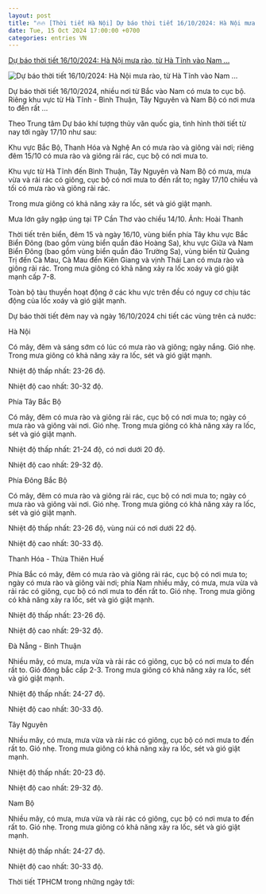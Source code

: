 ```yaml
---
layout: post
title: "🔥🔥 [Thời tiết Hà Nội] Dự báo thời tiết 16/10/2024: Hà Nội mưa rào, từ Hà Tĩnh vào Nam ..."
date: Tue, 15 Oct 2024 17:00:00 +0700
categories: entries VN
---
```

[Dự báo thời tiết 16/10/2024: Hà Nội mưa rào, từ Hà Tĩnh vào Nam ...](https://vietnamnet.vn/du-bao-thoi-tiet-16-10-2024-ha-noi-mua-rao-tu-ha-tinh-vao-nam-bo-mua-rat-to-2332155.html)

![Dự báo thời tiết 16/10/2024: Hà Nội mưa rào, từ Hà Tĩnh vào Nam ...](https://static-images.vnncdn.net/vps_images_publish/000001/000003/2024/10/15/2024-ha-noi-mua-rao-tu-ha-tinh-vao-nam-bo-mua-rat-to-18903.jpg?width=0&s=7BLupOAigshi-5-xW20gOg)

Dự báo thời tiết 16/10/2024, nhiều nơi từ Bắc vào Nam có mưa to cục bộ. Riêng khu vực từ Hà Tĩnh - Bình Thuận, Tây Nguyên và Nam Bộ có nơi mưa to đến rất ...

Theo Trung tâm Dự báo khí tượng thủy văn quốc gia, tình hình thời tiết từ nay tới ngày 17/10 như sau:

Khu vực Bắc Bộ, Thanh Hóa và Nghệ An có mưa rào và giông vài nơi; riêng đêm 15/10 có mưa rào và giông rải rác, cục bộ có nơi mưa to.

Khu vực từ Hà Tĩnh đến Bình Thuận, Tây Nguyên và Nam Bộ có mưa, mưa vừa và rải rác có giông, cục bộ có nơi mưa to đến rất to; ngày 17/10 chiều và tối có mưa rào và giông rải rác.

Trong mưa giông có khả năng xảy ra lốc, sét và gió giật mạnh.

Mưa lớn gây ngập úng tại TP Cần Thơ vào chiều 14/10. Ảnh: Hoài Thanh

Thời tiết trên biển, đêm 15 và ngày 16/10, vùng biển phía Tây khu vực Bắc Biển Đông (bao gồm vùng biển quần đảo Hoàng Sa), khu vực Giữa và Nam Biển Đông (bao gồm vùng biển quần đảo Trường Sa), vùng biển từ Quảng Trị đến Cà Mau, Cà Mau đến Kiên Giang và vịnh Thái Lan có mưa rào và giông rải rác. Trong mưa giông có khả năng xảy ra lốc xoáy và gió giật mạnh cấp 7-8.

Toàn bộ tàu thuyền hoạt động ở các khu vực trên đều có nguy cơ chịu tác động của lốc xoáy và gió giật mạnh.

Dự báo thời tiết đêm nay và ngày 16/10/2024 chi tiết các vùng trên cả nước:

Hà Nội

Có mây, đêm và sáng sớm có lúc có mưa rào và giông; ngày nắng. Gió nhẹ. Trong mưa giông có khả năng xảy ra lốc, sét và gió giật mạnh.

Nhiệt độ thấp nhất: 23-26 độ.

Nhiệt độ cao nhất: 30-32 độ.

Phía Tây Bắc Bộ

Có mây, đêm có mưa rào và giông rải rác, cục bộ có nơi mưa to; ngày có mưa rào và giông vài nơi. Gió nhẹ. Trong mưa giông có khả năng xảy ra lốc, sét và gió giật mạnh.

Nhiệt độ thấp nhất: 21-24 độ, có nơi dưới 20 độ.

Nhiệt độ cao nhất: 29-32 độ.

Phía Đông Bắc Bộ

Có mây, đêm có mưa rào và giông rải rác, cục bộ có nơi mưa to; ngày có mưa rào và giông vài nơi. Gió nhẹ. Trong mưa giông có khả năng xảy ra lốc, sét và gió giật mạnh.

Nhiệt độ thấp nhất: 23-26 độ, vùng núi có nơi dưới 22 độ.

Nhiệt độ cao nhất: 30-33 độ.

Thanh Hóa - Thừa Thiên Huế

Phía Bắc có mây, đêm có mưa rào và giông rải rác, cục bộ có nơi mưa to; ngày có mưa rào và giông vài nơi; phía Nam nhiều mây, có mưa, mưa vừa và rải rác có giông, cục bộ có nơi mưa to đến rất to. Gió nhẹ. Trong mưa giông có khả năng xảy ra lốc, sét và gió giật mạnh.

Nhiệt độ thấp nhất: 23-26 độ.

Nhiệt độ cao nhất: 29-32 độ.

Đà Nẵng - Bình Thuận

Nhiều mây, có mưa, mưa vừa và rải rác có giông, cục bộ có nơi mưa to đến rất to. Gió đông bắc cấp 2-3. Trong mưa giông có khả năng xảy ra lốc, sét và gió giật mạnh.

Nhiệt độ thấp nhất: 24-27 độ.

Nhiệt độ cao nhất: 30-33 độ.

Tây Nguyên

Nhiều mây, có mưa, mưa vừa và rải rác có giông, cục bộ có nơi mưa to đến rất to. Gió nhẹ. Trong mưa giông có khả năng xảy ra lốc, sét và gió giật mạnh.

Nhiệt độ thấp nhất: 20-23 độ.

Nhiệt độ cao nhất: 29-32 độ.

Nam Bộ

Nhiều mây, có mưa, mưa vừa và rải rác có giông, cục bộ có nơi mưa to đến rất to. Gió nhẹ. Trong mưa giông có khả năng xảy ra lốc, sét và gió giật mạnh.

Nhiệt độ thấp nhất: 24-27 độ.

Nhiệt độ cao nhất: 30-33 độ.

Thời tiết TPHCM trong những ngày tới:

